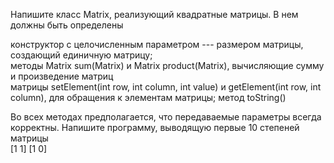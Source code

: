 Напишите класс Matrix, реализующий квадратные матрицы. В нем должны быть определены

конструктор     с целочисленным параметром --- размером матрицы, создающий единичную матрицу;    
методы Matrix sum(Matrix) и Matrix product(Matrix), вычисляющие сумму и произведение матриц    
матрицы setElement(int row, int column, int value) и getElement(int row, int column), для     обращения к     элементам матрицы;
метод     toString()

Во всех методах предполагается, что передаваемые параметры всегда корректны.
Напишите программу, выводящую первые 10 степеней матрицы     
[1 1]
[1 0]

